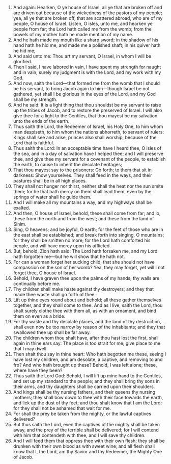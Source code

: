 1. And again: Hearken, O ye house of Israel, all ye that are broken off and are driven out because of the wickedness of the pastors of my people; yea, all ye that are broken off, that are scattered abroad, who are of my people, O house of Israel. Listen, O isles, unto me, and hearken ye people from far; the Lord hath called me from the womb; from the bowels of my mother hath he made mention of my name.
2. And he hath made my mouth like a sharp sword; in the shadow of his hand hath he hid me, and made me a polished shaft; in his quiver hath he hid me;
3. And said unto me: Thou art my servant, O Israel, in whom I will be glorified.
4. Then I said, I have labored in vain, I have spent my strength for naught and in vain; surely my judgment is with the Lord, and my work with my God.
5. And now, saith the Lord—that formed me from the womb that I should be his servant, to bring Jacob again to him—though Israel be not gathered, yet shall I be glorious in the eyes of the Lord, and my God shall be my strength.
6. And he said: It is a light thing that thou shouldst be my servant to raise up the tribes of Jacob, and to restore the preserved of Israel. I will also give thee for a light to the Gentiles, that thou mayest be my salvation unto the ends of the earth.
7. Thus saith the Lord, the Redeemer of Israel, his Holy One, to him whom man despiseth, to him whom the nations abhorreth, to servant of rulers: Kings shall see and arise, princes also shall worship, because of the Lord that is faithful.
8. Thus saith the Lord: In an acceptable time have I heard thee, O isles of the sea, and in a day of salvation have I helped thee; and I will preserve thee, and give thee my servant for a covenant of the people, to establish the earth, to cause to inherit the desolate heritages;
9. That thou mayest say to the prisoners: Go forth; to them that sit in darkness: Show yourselves. They shall feed in the ways, and their pastures shall be in all high places.
10. They shall not hunger nor thirst, neither shall the heat nor the sun smite them; for he that hath mercy on them shall lead them, even by the springs of water shall he guide them.
11. And I will make all my mountains a way, and my highways shall be exalted.
12. And then, O house of Israel, behold, these shall come from far; and lo, these from the north and from the west; and these from the land of Sinim.
13. Sing, O heavens; and be joyful, O earth; for the feet of those who are in the east shall be established; and break forth into singing, O mountains; for they shall be smitten no more; for the Lord hath comforted his people, and will have mercy upon his afflicted.
14. But, behold, Zion hath said: The Lord hath forsaken me, and my Lord hath forgotten me—but he will show that he hath not.
15. For can a woman forget her sucking child, that she should not have compassion on the son of her womb? Yea, they may forget, yet will I not forget thee, O house of Israel.
16. Behold, I have graven thee upon the palms of my hands; thy walls are continually before me.
17. Thy children shall make haste against thy destroyers; and they that made thee waste shall go forth of thee.
18. Lift up thine eyes round about and behold; all these gather themselves together, and they shall come to thee. And as I live, saith the Lord, thou shalt surely clothe thee with them all, as with an ornament, and bind them on even as a bride.
19. For thy waste and thy desolate places, and the land of thy destruction, shall even now be too narrow by reason of the inhabitants; and they that swallowed thee up shall be far away.
20. The children whom thou shalt have, after thou hast lost the first, shall again in thine ears say: The place is too strait for me; give place to me that I may dwell.
21. Then shalt thou say in thine heart: Who hath begotten me these, seeing I have lost my children, and am desolate, a captive, and removing to and fro? And who hath brought up these? Behold, I was left alone; these, where have they been?
22. Thus saith the Lord God: Behold, I will lift up mine hand to the Gentiles, and set up my standard to the people; and they shall bring thy sons in their arms, and thy daughters shall be carried upon their shoulders.
23. And kings shall be thy nursing fathers, and their queens thy nursing mothers; they shall bow down to thee with their face towards the earth, and lick up the dust of thy feet; and thou shalt know that I am the Lord; for they shall not be ashamed that wait for me.
24. For shall the prey be taken from the mighty, or the lawful captives delivered?
25. But thus saith the Lord, even the captives of the mighty shall be taken away, and the prey of the terrible shall be delivered; for I will contend with him that contendeth with thee, and I will save thy children.
26. And I will feed them that oppress thee with their own flesh; they shall be drunken with their own blood as with sweet wine; and all flesh shall know that I, the Lord, am thy Savior and thy Redeemer, the Mighty One of Jacob.
